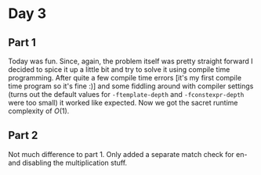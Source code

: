 # Day 3

## Part 1
Today was fun. Since, again, the problem itself was pretty straight forward I decided to spice it up a little
bit and try to solve it using compile time programming. After quite a few compile time errors [it's my first 
compile time program so it's fine :)] and some fiddling around with compiler settings (turns out the default
values for `-ftemplate-depth` and `-fconstexpr-depth` were too small) it worked like expected. Now we got the
sacret runtime complexity of $O(1)$.

## Part 2
Not much difference to part 1. Only added a separate match check for en- and disabling the multiplication stuff.

